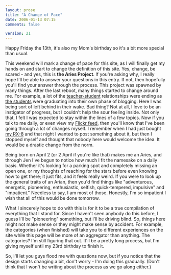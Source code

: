 ```yaml
---
layout: prose
title: "A Change of Pace"
date: 2006-01-13 07:15
comments: false

version: 21
---
```


Happy Friday the 13th, it's also my Mom's birthday so it's a bit more special than usual.

This weekend will mark a change of pace for this site, as I will finally get my hands on and start to change the definition of this site. Yes, change, be scared - and yes, this is **the Aries Project**. If you're asking why, I really hope I'll be able to answer your questions in this entry. If not, then hopefully you'll find your answer through the process. This project was spawned by many things. After the last reboot, many things started to change around me. For example, a lot of the [teacher-student][1] relationships were ending as [the students][2] were graduating into their own phase of blogging. Here I was being sort of left behind in their wake. Bad thing? Not at all, I love to be an instigator of progress, but I couldn't help the sour feeling inside. Not only that, I felt I was expected to stay within the lines of a few topics. Now if you talk to me daily, or even view my [Flickr feed][3], then you'll know that I've been going through a lot of changes myself. I remember when I had just bought [my RX-8][4] and that night I wanted to post something about it, but then I stopped myself and thought that nobody here would welcome the idea. It would be a drastic change from the norm.

Being born on April 2 (or 2 April if you're like that) makes me an Aries, and through Jen I've begun to notice how much I fit the namesake on a daily basis. Whether it's looking for a parking spot and completely missing an open one, or my thoughts of reaching for the stars before even knowing how to get there; it just fits, and it feels really weird. If you were to look up the general traits of an Arian, then you'd find things like "adventurous, energetic, pioneering, enthusiastic, selfish, quick-tempered, impulsive" and "impatient." Needless to say, I am most of those. Honestly, I'm so impatient I wish that all of this would be done tomorrow.

What I sincerely hope to do with this is for it to be a true compilation of everything that I stand for. Since I haven't seen anybody do this before, I guess I'll be "pioneering" something, but I'll be driving blind. So, things here might not make sense or they might make sense by accident. For example, the categories (when finished) will take you to different experiences on the site while this page will be more of an aggregator than anything. The categories? I'm still figuring that out. It'll be a pretty long process, but I'm giving myself until my 23rd birthday to finish it.

So, I'll let you guys flood me with questions now, but if you notice that the design starts changing a bit, don't worry - I'm doing this gradually. (Don't think that I won't be writing about the process as we go along either.)

[1]: http://paulstamatiou.com/
[2]: http://solutionwatch.com
[3]: http://flickr.com/photos/avalonstar/
[4]: http://flickr.com/photos/avalonstar/sets/1506031/
